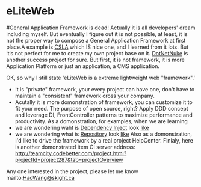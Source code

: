 eLiteWeb
========
#General Application Framework is dead!
Actually it is all developers' dream including myself. But eventually I figure out it is not possible, at least, it is not the proper way to compose a General Application Framework at first place.A example is [CSLA](http://www.lhotka.net/cslanet/) which IS nice one, and I learned from it lots. But itis not perfect for me to create my own project base on it. [DotNetNuke](http://www.dnnsoftware.com/) is another success project for sure. But first, it is not framework, it is more Application Platform or just an application, a CMS application.

OK, so why I still state 'eLiteWeb is a extreme lightweight web "framework".' 
* It is "private" framework, your every project can have one, don't have to maintain a "consistent" framework 
cross your company.
* Acutally it is more domonstration of framework, you can customize it to fit your need. The purpose of open source, right?
Apply DDD concept and leverage DI, FrontController patterns to maximize performance and productivity.
As a domonstration, for examples, when we are learning 
* we are wondering waht is [Dependency Inject](http://martinfowler.com/articles/injection.html) look [like](https://github.com/SkightTeam/eLiteWeb/tree/master/Skight.eLiteWeb.Domain/Containers)
* we are wondering what is [Repository](http://martinfowler.com/eaaCatalog/repository.html) look [like]()
Also as a domonstration, I'd like to drive the framework by a real project HelpCenter.
Finialy, here is another domonstrated item CI server address: http://teamcity.codebetter.com/project.html?projectId=project287&tab=projectOverview

Any one interested in the project, please let me know mailto:HaoWang@skight.ca
